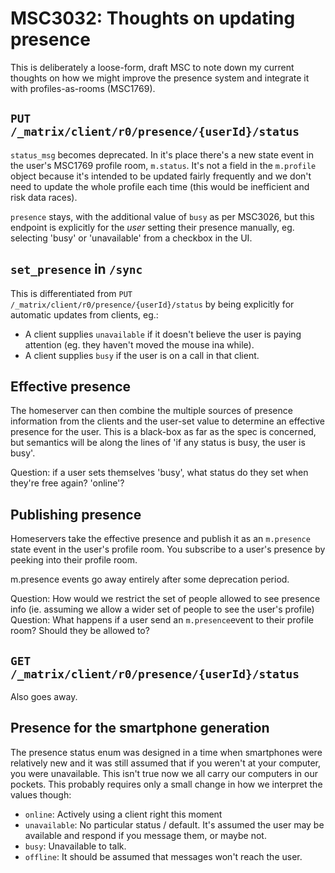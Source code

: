 MSC3032: Thoughts on updating presence
======================================

This is deliberately a loose-form, draft MSC to note down my current thoughts
on how we might improve the presence system and integrate it with
profiles-as-rooms (MSC1769).

## `PUT /_matrix/client/r0/presence/{userId}/status`
`status_msg` becomes deprecated. In it's place there's a new state event in the
user's MSC1769 profile room, `m.status`. It's not a field in the `m.profile`
object because it's intended to be updated fairly frequently and we don't need
to update the whole profile each time (this would be inefficient and risk data
races).

`presence` stays, with the additional value of `busy` as per MSC3026, but this
endpoint is explicitly for the *user* setting their presence manually, eg. selecting
'busy' or 'unavailable' from a checkbox in the UI.

## `set_presence` in `/sync`
This is differentiated from `PUT /_matrix/client/r0/presence/{userId}/status`
by being explicitly for automatic updates from clients, eg.:
 * A client supplies `unavailable` if it doesn't believe the user is paying attention
   (eg. they haven't moved the mouse ina  while).
 * A client supplies `busy` if the user is on a call in that client.

## Effective presence
The homeserver can then combine the multiple sources of presence information from
the clients and the user-set value to determine an effective presence for the user.
This is a black-box as far as the spec is concerned, but semantics will be along
the lines of 'if any status is busy, the user is busy'.

Question: if a user sets themselves 'busy', what status do they set when they're
free again? 'online'?

## Publishing presence
Homeservers take the effective presence and publish it as an `m.presence` state
event in the user's profile room. You subscribe to a user's presence by peeking
into their profile room.

m.presence events go away entirely after some deprecation period.

Question: How would we restrict the set of people allowed to see presence
   info (ie. assuming we allow a wider set of people to see the user's profile)
Question: What happens if a user send an `m.presence`event to their profile room?
          Should they be allowed to?

## `GET /_matrix/client/r0/presence/{userId}/status`
Also goes away.

## Presence for the smartphone generation
The presence status enum was designed in a time when smartphones were relatively
new and it was still assumed that if you weren't at your computer, you were
unavailable. This isn't true now we all carry our computers in our pockets.
This probably requires only a small change in how we interpret the values though:
 * `online`: Actively using a client right this moment
 * `unavailable`: No particular status / default. It's assumed the user may be
   available and respond if you message them, or maybe not.
 * `busy`: Unavailable to talk.
 * `offline`: It should be assumed that messages won't reach the user.
